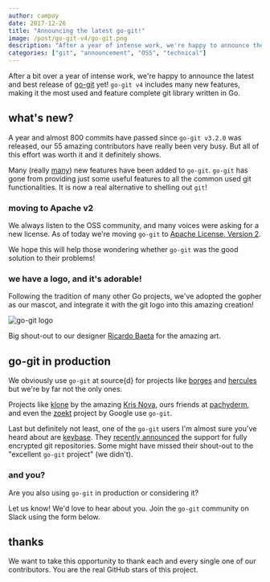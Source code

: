 ```yaml
---
author: campoy
date: 2017-12-26
title: "Announcing the latest go-git!"
image: /post/go-git-v4/go-git.png
description: "After a year of intense work, we're happy to announce the latest and best release of go-git ever. go-git v4 includes many new features, making it the most used and feature complete git library written in Go, and in use on production at companies like source{d} and keybase."
categories: ["git", "announcement", "OSS", "technical"]
---
```


After a bit over a year of intense work, we're happy to announce the
latest and best release of [go-git](https://github.com/src-d/go-git) yet!
`go-git v4` includes many new features, making it the most used and feature
complete git library written in Go.

## what's new?

A year and almost 800 commits have passed since `go-git v3.2.0` was released,
our 55 amazing contributors have really been very busy. But all of this effort
was worth it and it definitely shows.

Many (really [many](https://github.com/src-d/go-git/releases/tag/v4.0.0-rc1))
new features have been added to `go-git`. `go-git` has gone from providing
just some useful features to all the common used git functionalities.
It is now a real alternative to shelling out `git`!

### moving to Apache v2

We always listen to the OSS community, and many voices were asking for a new
license. As of today we're moving `go-git` to
[Apache License, Version 2](https://www.apache.org/licenses/LICENSE-2.0).

We hope this will help those wondering whether `go-git` was the good solution
to their problems!

### we have a logo, and it's adorable!

Following the tradition of many other Go projects, we've adopted the gopher as
our mascot, and integrate it with the git logo into this amazing creation!

![go-git logo](/post/go-git-v4/go-git-banner.png)

Big shout-out to our designer [Ricardo Baeta](https://github.com/ricardobaeta)
for the amazing art.

## go-git in production

We obviously use `go-git` at source{d} for projects like [borges](https://github.com/src-d/borges)
and [hercules](https://github.com/src-d/hercules) but we're by far not the only ones.

Projects like [klone](https://github.com/kris-nova/klone) by the amazing
[Kris Nova](https://twitter.com/Kris__Nova), ours friends at
[pachyderm](https://github.com/pachyderm/pachyderm), and even the
[zoekt](https://github.com/google/zoekt) project by Google use `go-git`.

Last but definitely not least, one of the `go-git` users I'm almost sure
you've heard about are [keybase](https://keybase.io).
They [recently announced](https://keybase.io/blog/encrypted-git-for-everyone)
the support for fully encrypted git repositories.
Some might have missed their shout-out to the "excellent `go-git` project" (we didn't).

### and you?

Are you also using `go-git` in production or considering it?

Let us know! We'd love to hear about you.
Join the `go-git` community on Slack using the form below.

## thanks

We want to take this opportunity to thank each and every single one of our contributors.
You are the real GitHub stars of this project.